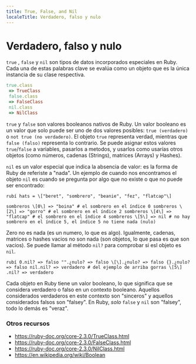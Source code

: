 ```yaml
---
title: True, False, and Nil
localeTitle: Verdadero, falso y nulo
---
```

# Verdadero, falso y nulo

`true` , `false` y `nil` son tipos de datos incorporados especiales en Ruby. Cada una de estas palabras clave se evalúa como un objeto que es la única instancia de su clase respectiva.

```ruby
true.class 
 => TrueClass 
 false.class 
 => FalseClass 
 nil.class 
 => NilClass 
 ``` 
 
 `true` y `false` son valores booleanos nativos de Ruby. Un valor booleano es un valor que solo puede ser uno de dos valores posibles: `true (verdadero)` o `not true (no verdadero)`. El objeto `true` representa verdad, mientras que `false (falso)` representa lo contrario. Se puede asignar estos valores  `true`/`false` a variables, pasarlos a metodos, y usarlos como usarías otros objetos (como números, cadenas (Strings), matrices (Arrays) y Hashes).
 
 `nil` es un valor especial que indica la absencia de valor: es la forma de Ruby de referiste a "nada". Un ejemplo de cuando nos encontramos el objeto `nil` es cuando se pregunta por algo que no existe o que no puede ser encontrado:

```
rubí hats = \["beret", "sombrero", "beanie", "fez", "flatcap"\]

sombreros \[0\] => "boina" # el sombrero en el índice 0 sombreros \[2\] => "gorro" # el sombrero en el índice 2 sombreros \[4\] => "flatcap" # el sombrero en el índice 4 sombreros \[5\] => nil # no hay sombrero en el índice 5, el índice 5 no tiene nada (nulo)
```
Zero no es nada (es un numero, lo que es algo). Igualmente, cadenas, matrices o hashes vacios no son nada (son objetos, lo que pasa es que son vacios). Se puede llamar al método `nil?` para comprobar si esl objeto es `nil`.

```
rubí 0.nil? => falso "".¿nulo? => falso \[\].¿nulo? => falso {}.¿nulo? => falso nil.nil? => verdadero # del ejemplo de arriba gorras \[5\] .nil? => verdadero 
```

Cada objeto en Ruby tiene un valor booleano, lo que significa que se considera verdadero o falso en un contexto booleano. Aquellos considerados verdaderos en este contexto son "sinceros" y aquellos considerados falsos son "falsey". En Ruby, _solo_ `false` y `nil` son "falsey", todo lo demás es "veraz".

### Otros recursos

*   https://ruby-doc.org/core-2.3.0/TrueClass.html
*   https://ruby-doc.org/core-2.3.0/FalseClass.html
*   https://ruby-doc.org/core-2.3.0/NilClass.html
*   https://en.wikipedia.org/wiki/Boolean

